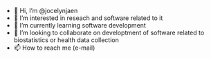 - 👋 Hi, I’m @jocelynjaen
- 👀 I’m interested in reseach and software related to it
- 🌱 I’m currently learning software development
- 💞️ I’m looking to collaborate on developtment of software related to biostatistics or health data collection
- 📫 How to reach me (e-mail)

<!---
jocelynjaen/jocelynjaen is a ✨ special ✨ repository because its `README.md` (this file) appears on your GitHub profile.
You can click the Preview link to take a look at your changes.
--->
